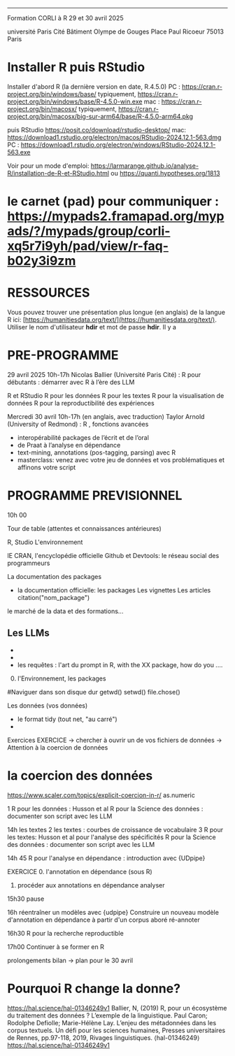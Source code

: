 
*********************************
Formation CORLI à R 29 et 30 avril 2025
 
université Paris Cité
Bâtiment Olympe de Gouges
Place Paul Ricoeur 75013 Paris

 
# Installer R puis RStudio 
Installer d'abord R (la dernière version en date, R.4.5.0)
PC  : https://cran.r-project.org/bin/windows/base/
typiquement, https://cran.r-project.org/bin/windows/base/R-4.5.0-win.exe
mac : https://cran.r-project.org/bin/macosx/
typiquement, https://cran.r-project.org/bin/macosx/big-sur-arm64/base/R-4.5.0-arm64.pkg


puis RStudio
https://posit.co/download/rstudio-desktop/
mac: https://download1.rstudio.org/electron/macos/RStudio-2024.12.1-563.dmg
PC : https://download1.rstudio.org/electron/windows/RStudio-2024.12.1-563.exe


Voir pour un mode d'emploi:
https://larmarange.github.io/analyse-R/installation-de-R-et-RStudio.html
ou
https://quanti.hypotheses.org/1813


# le carnet (**pad**) pour communiquer : <https://mypads2.framapad.org/mypads/?/mypads/group/corli-xq5r7i9yh/pad/view/r-faq-b02y3i9zm>

# RESSOURCES

Vous pouvez trouver une présentation plus longue (en anglais) de la langue R ici: [https://humanitiesdata.org/text/](https://humanitiesdata.org/text/). Utiliser le nom d'utilisateur **hdir** et mot de passe **hdir**. Il y a 

# PRE-PROGRAMME 
29 avril 2025  10h-17h 
Nicolas Ballier (Université Paris Cité) : R pour débutants : démarrer avec R à l’ère des LLM
 
R et RStudio
R pour les données
R pour les textes 
R pour la visualisation de données 
R pour la reproductibilité des expériences
 
Mercredi 30 avril  10h-17h 
(en anglais, avec traduction)
Taylor Arnold (University of Redmond)  : R , fonctions avancées

 
- interopérabilité packages de l’écrit et de l’oral
- de Praat à l’analyse en dépendance
- text-mining, annotations (pos-tagging, parsing) avec R
- masterclass: venez avec votre  jeu de données et vos problématiques et affinons votre script








# PROGRAMME PREVISIONNEL

10h 00

Tour de table (attentes et connaissances antérieures)


R, Studio
L'environnement 

lE CRAN, l'encyclopédie officielle
Github et Devtools: le réseau social des programmeurs

La documentation des packages 
- la documentation officielle: les packages
Les vignettes
Les articles 
citation("nom_package")


le marché de la data et des formations...


Les LLMs
- 
- 
- 
- les requêtes : l'art du prompt
in R, with the XX package, how do you ....


0. l'Environnement, les  packages


#Naviguer dans son disque dur
getwd()
setwd()
file.chose()


Les données  (vos données)
- le format tidy (tout net, "au carré")
- 



Exercices
EXERCICE
-> chercher à ouvrir un de vos fichiers de données
-> Attention à la coercion de données 
# la coercion des données 
https://www.scaler.com/topics/explicit-coercion-in-r/
as.numeric


1 R pour les données : Husson et al
R pour la Science des données : documenter son script avec les LLM


14h les textes
2 les textes : courbes de croissance de vocabulaire
3 R pour les textes: Husson et al pour l'analyse des spécificités
R pour la Science des données : documenter son script avec les LLM


14h 45 R pour l'analyse en dépendance : introduction avec {UDpipe}

EXERCICE 
0. l'annotation en dépendance (sous R)
1. procéder aux annotations en dépendance
analyser 

15h30 pause

16h réentraîner un modèles avec {udpipe}
Construire un nouveau modèle d'annotation en dépendance à partir d'un corpus aboré ré-annoter
  
16h30  R pour la recherche reproductible

17h00  Continuer à se former en R


prolongements
bilan
-> plan pour le 30 avril


# Pourquoi R change la donne?
<https://hal.science/hal-01346249v1>
Ballier, N, (2019) R, pour un écosystème du traitement des données ? L’exemple de la linguistique. Paul Caron; Rodolphe Defiolle; Marie-Hélène Lay. L’enjeu des métadonnées dans les corpus textuels. Un défi pour les sciences humaines, Presses universitaires de Rennes, pp.97-118, 2019, Rivages linguistiques. ⟨hal-01346249⟩
https://hal.science/hal-01346249v1




